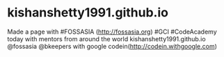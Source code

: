 # kishanshetty1991.github.io
Made a page with #FOSSASIA (http://fossasia.org) #GCI #CodeAcademy today with mentors from around the world kishanshetty1991.github.io @fossasia @bkeepers with google codein(http://codein.withgoogle.com)
